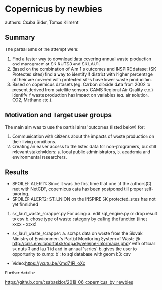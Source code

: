 # Copernicus by newbies
authors: Csaba Sidor, Tomas Kliment

## Summary
The partial aims of the attempt were:
1. Find a faster way to download data covering annual waste production and managment at SK NUTS3 and SK LAU1.
2. Based on the combination of Aim 1's outcomes and INSPIRE dataset (SK Protected sites) find a way to identify if district with higher percentage of their are covered with protected sites have lower waste produciton.
3. Based on copernicus datasets (eg. Carbon dioxide data from 2002 to present derived from satellite sensors, CAMS Regional Air Quality etc.) identify if waste production has impact on variables (eg. air polution, CO2, Methane etc.).

## Motivation and Target user groups
The main aim was to use the partial aims' outcomes (listed below) for:
1. Communication with citizens about the impacts of waste production on their living conditions.
2. Creating an easier access to the listed data for non-programers, but still relevant stakeholders:
	a. local public administrators,
	b. academia and environmental researchers.

## Results
- SPOILER ALERT1: Since it was the first time that one of the authors(C) met with NetCDF, copernicus data has been postponed till proper self-tutoring.
- SPOILER ALERT2: ST_UNION on the INSPIRE SK protected_sites has not yet finnished 

1. sk_lau1_waste_scrapper.py 
	For using: 
	a. edit sql_engine.py or drop result to csv
	b. chose type of waste category by calling the function (lines xxxx - xxxx)


- sk_lau1_waste_scrapper: 
a. scraps data on waste from the Slovak Ministry of Environment's Partial Monitoring System of Waste @ http://cms.enviroportal.sk/odpady/verejne-informacie.php? with official sk nuts 3 and lau 1 id and in annual 'series'
b. gives the user to opportunity to dump:
	b1: to sql database with geom
	b3: csv

- Video:https://youtu.be/Kmd71RI_oXc

Further details:

https://github.com/csabasidor/2018_06_copernicus_by_newbies

